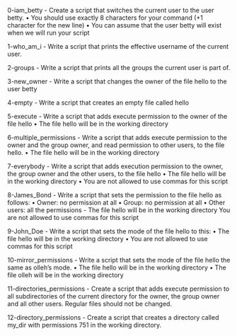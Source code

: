 0-iam_betty - Create a script that switches the current user to the user betty.
       • You should use exactly 8 characters for your command (+1 character for the new line)
       • You can assume that the user betty will exist when we will run your script

1-who_am_i - Write a script that prints the effective username of the current user.

2-groups - Write a script that prints all the groups the current user is part of.

3-new_owner - Write a script that changes the owner of the file hello to the user betty

4-empty - Write a script that creates an empty file called hello

5-execute - Write a script that adds execute permission to the owner of the file hello
      • The file hello will be in the working directory

6-multiple_permissions - Write a script that adds execute permission to the owner and the group owner, and read permission to other users, to the file hello.
      • The file hello will be in the working directory

7-everybody - Write a script that adds execution permission to the owner, the group owner and the other users, to the file hello
      • The file hello will be in the working directory
      • You are not allowed to use commas for this script

8-James_Bond - Write a script that sets the permission to the file hello as follows:
	• Owner: no permission at all
	• Group: no permission at all
	• Other users: all the permissions
	- The file hello will be in the working directory You are not allowed to use commas for this script

9-John_Doe - Write a script that sets the mode of the file hello to this:
	• The file hello will be in the working directory
	• You are not allowed to use commas for this script

10-mirror_permissions - Write a script that sets the mode of the file hello the same as olleh’s mode.
      • The file hello will be in the working directory
      • The file olleh will be in the working directory

11-directories_permissions - Create a script that adds execute permission to all subdirectories of the current directory for the owner, the group owner and all other users. Regular files should not be changed.

12-directory_permissions - Create a script that creates a directory called my_dir with permissions 751 in the working directory.